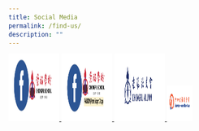 ```yaml
---
title: Social Media
permalink: /find-us/
description: ""
---
```

<a href="https://www.facebook.com/ChongfuSch/?fref=ts">
<img src="/images/fb.png" alt="fb" width="100" height="132">
</a>

<a href="https://www.facebook.com/people/Chongfu-School-Passion-Parent-Support-Group/100064488288153/">
<img src="/images/psg%20fb.png" alt="psg fb" width="100" height="132">
</a>

<a href="https://www.chongfualumni.com/">
<img src="/images/chongfu%20alumni.png" alt="Chongfu alumni" width="100" height="132">
</a>

<a href="https://www.shhk.com.sg/">
<img src="/images/Singapore%20Hokkien%20Huay%20Kuan%20Website.png" alt="Singapore Hokkien Huay  
Kuan Website" width="50" height="70">
</a>